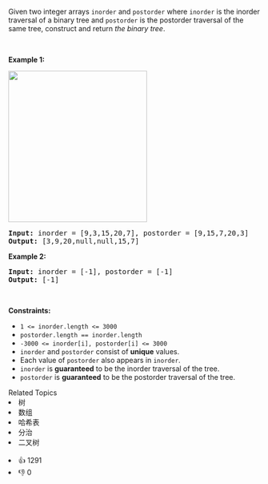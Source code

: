 <p>Given two integer arrays <code>inorder</code> and <code>postorder</code> where <code>inorder</code> is the inorder traversal of a binary tree and <code>postorder</code> is the postorder traversal of the same tree, construct and return <em>the binary tree</em>.</p>

<p>&nbsp;</p> 
<p><strong class="example">Example 1:</strong></p> 
<img alt="" src="https://assets.leetcode.com/uploads/2021/02/19/tree.jpg" style="width: 277px; height: 302px;" /> 
<pre>
<strong>Input:</strong> inorder = [9,3,15,20,7], postorder = [9,15,7,20,3]
<strong>Output:</strong> [3,9,20,null,null,15,7]
</pre>

<p><strong class="example">Example 2:</strong></p>

<pre>
<strong>Input:</strong> inorder = [-1], postorder = [-1]
<strong>Output:</strong> [-1]
</pre>

<p>&nbsp;</p> 
<p><strong>Constraints:</strong></p>

<ul> 
 <li><code>1 &lt;= inorder.length &lt;= 3000</code></li> 
 <li><code>postorder.length == inorder.length</code></li> 
 <li><code>-3000 &lt;= inorder[i], postorder[i] &lt;= 3000</code></li> 
 <li><code>inorder</code> and <code>postorder</code> consist of <strong>unique</strong> values.</li> 
 <li>Each value of <code>postorder</code> also appears in <code>inorder</code>.</li> 
 <li><code>inorder</code> is <strong>guaranteed</strong> to be the inorder traversal of the tree.</li> 
 <li><code>postorder</code> is <strong>guaranteed</strong> to be the postorder traversal of the tree.</li> 
</ul>

<div><div>Related Topics</div><div><li>树</li><li>数组</li><li>哈希表</li><li>分治</li><li>二叉树</li></div></div><br><div><li>👍 1291</li><li>👎 0</li></div>